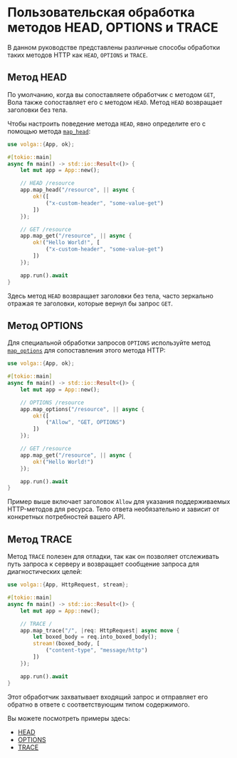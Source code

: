 # Пользовательская обработка методов HEAD, OPTIONS и TRACE

В данном руководстве представлены различные способы обработки таких методов HTTP как `HEAD`, `OPTIONS` и `TRACE`.

## Метод HEAD
По умолчанию, когда вы сопоставляете обработчик с методом `GET`, Вола также сопоставляет его с методом `HEAD`.
Метод `HEAD` возвращает заголовки без тела.

Чтобы настроить поведение метода `HEAD`, явно определите его с помощью метода [`map_head`](https://docs.rs/volga/latest/volga/app/router/trait.Router.html#tymethod.map_head):
```rust
use volga::{App, ok};

#[tokio::main]
async fn main() -> std::io::Result<()> {
    let mut app = App::new();

    // HEAD /resource
    app.map_head("/resource", || async {
        ok!([
            ("x-custom-header", "some-value-get")
        ])
    });

    // GET /resource
    app.map_get("/resource", || async {
        ok!("Hello World!", [
            ("x-custom-header", "some-value-get")
        ])
    });

    app.run().await
}
```
Здесь метод `HEAD` возвращает заголовки без тела, часто зеркально отражая те заголовки, которые вернул бы запрос `GET`.

## Метод OPTIONS

Для специальной обработки запросов `OPTIONS` используйте метод [`map_options`](https://docs.rs/volga/latest/volga/app/router/trait.Router.html#tymethod.map_options) для сопоставления этого метода HTTP:
```rust
use volga::{App, ok};

#[tokio::main]
async fn main() -> std::io::Result<()> {
    let mut app = App::new();

    // OPTIONS /resource
    app.map_options("/resource", || async {
        ok!([
            ("Allow", "GET, OPTIONS")
        ])
    });

    // GET /resource
    app.map_get("/resource", || async {
        ok!("Hello World!")
    });

    app.run().await
}
```
Пример выше включает заголовок `Allow` для указания поддерживаемых HTTP-методов для ресурса. Тело ответа необязательно и зависит от конкретных потребностей вашего API.

## Метод TRACE

Метод `TRACE` полезен для отладки, так как он позволяет отслеживать путь запроса к серверу и возвращает сообщение запроса для диагностических целей:

```rust
use volga::{App, HttpRequest, stream};

#[tokio::main]
async fn main() -> std::io::Result<()> {
    let mut app = App::new();

    // TRACE /
    app.map_trace("/", |req: HttpRequest| async move {
        let boxed_body = req.into_boxed_body();
        stream!(boxed_body, [
            ("content-type", "message/http")
        ])
    });

    app.run().await
}
```
Этот обработчик захватывает входящий запрос и отправляет его обратно в ответе с соответствующим типом содержимого.

Вы можете посмотреть примеры здесь:
* [HEAD](https://github.com/RomanEmreis/volga/blob/main/examples/head_request/src/main.rs)
* [OPTIONS](https://github.com/RomanEmreis/volga/blob/main/examples/options_request/src/main.rs)
* [TRACE](https://github.com/RomanEmreis/volga/blob/main/examples/trace_request/src/main.rs)
